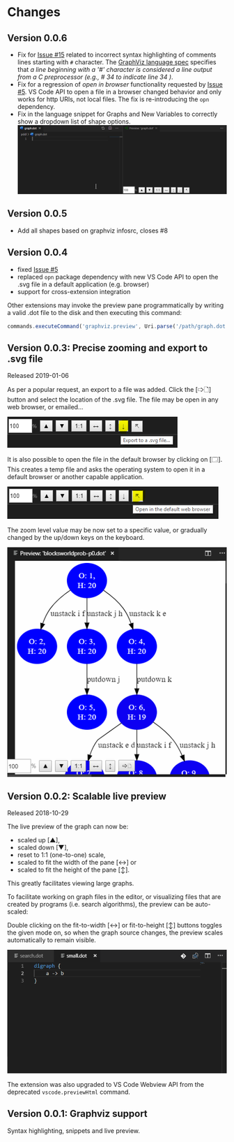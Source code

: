 # Changes

## Version 0.0.6

- Fix for [Issue #15](https://github.com/joaompinto/vscode-graphviz/issues/15) related to incorrect syntax highlighting of comments lines starting with `#` character.
The [GraphViz language spec](https://www.graphviz.org/doc/info/lang.html) specifies that _a line beginning with a '#' character is considered a line output from a C preprocessor (e.g., # 34 to indicate line 34 )_.
- Fix for a regression of _open in browser_ functionality requested by [Issue #5](https://github.com/joaompinto/vscode-graphviz/issues/5). VS Code API to open a file in a browser changed behavior and only works for http URIs, not local files. The fix is re-introducing the `opn` dependency.
- Fix in the language snippet for Graphs and New Variables to correctly show a dropdown list of shape options.
![Fixed graph snippet](images/graph_snippet.gif)

## Version 0.0.5

- Add all shapes based on graphviz infosrc, closes #8

## Version 0.0.4

- fixed [Issue #5](https://github.com/joaompinto/vscode-graphviz/issues/5)
- replaced `opn` package dependency with new VS Code API to open the .svg file in a default application (e.g. browser)
- support for cross-extension integration

Other extensions may invoke the preview pane programmatically by writing a valid .dot file to the disk and then executing this command:

```javascript
commands.executeCommand('graphviz.preview', Uri.parse('/path/graph.dot'));
```

## Version 0.0.3: Precise zooming and export to .svg file

Released 2019-01-06

As per a popular request, an export to a file was added. Click the [🢥🗋] button and select the location of the .svg file. The file may be open in any web browser, or emailed...

![Export to a .svg file](images/export.PNG)

It is also possible to open the file in the default browser by clicking on [🗔]. This creates a temp file and asks the operating system to open it in a default browser or another capable application.

![Open file in a browser](images/open_in_browser.PNG)

The zoom level value may be now set to a specific value, or gradually changed by the up/down keys on the keyboard.

![Fine-grain zooming](images/Fine_scaling.gif)

## Version 0.0.2: Scalable live preview

Released 2018-10-29

The live preview of the graph can now be:

- scaled up [▲],
- scaled down [▼],
- reset to 1:1 (one-to-one) scale,
- scaled to fit the width of the pane [↔] or
- scaled to fit the height of the pane [↕].

This greatly facilitates viewing large graphs.

To facilitate working on graph files in the editor, or visualizing files that are created by programs (i.e. search algorithms), the preview can be auto-scaled:

Double clicking on the fit-to-width [↔] or fit-to-height [↕] buttons toggles the given mode on, so when the graph source changes, the preview scales automatically to remain visible.

![Graph preview with manual and automatic scaling](images/Preview_with_scaling.gif)

The extension was also upgraded to VS Code Webview API from the deprecated `vscode.previewHtml` command.

## Version 0.0.1: Graphviz support

Syntax highlighting, snippets and live preview.
